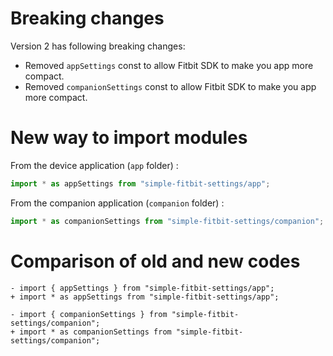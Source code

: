 ﻿# Breaking changes
Version 2 has following breaking changes:
- Removed `appSettings` const to allow Fitbit SDK to make you app more compact.
- Removed `companionSettings` const to allow Fitbit SDK to make you app more compact.
# New way to import modules
From the device application (`app` folder) :
```ts
import * as appSettings from "simple-fitbit-settings/app";
```
From the companion application (`companion` folder) :
```ts
import * as companionSettings from "simple-fitbit-settings/companion";
```
# Comparison of old and new codes
```git
- import { appSettings } from "simple-fitbit-settings/app";
+ import * as appSettings from "simple-fitbit-settings/app";
```
```git
- import { companionSettings } from "simple-fitbit-settings/companion";
+ import * as companionSettings from "simple-fitbit-settings/companion";
```